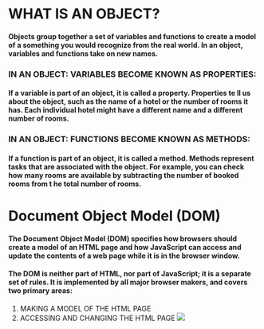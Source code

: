 
# WHAT IS AN OBJECT?
#### Objects group together a set of variables and functions to create a model of a something you would recognize from the real world. In an object, variables and functions take on new names.
### IN AN OBJECT: VARIABLES BECOME KNOWN AS PROPERTIES: 
#### If a variable is part of an object, it is called a property. Properties te ll us about the object, such as the name of a hotel or the number of rooms it has. Each individual hotel might have a different name and a different number of rooms.
### IN AN OBJECT: FUNCTIONS BECOME KNOWN AS METHODS:
#### If a function is part of an object, it is called a method. Methods represent tasks that are associated with the object. For example, you can check how many rooms are available by subtracting the number of booked rooms from t he total number of rooms.
# Document Object Model (DOM)
#### The Document Object Model (DOM) specifies how browsers should create a model of an HTML page and how JavaScript can access and update the contents of a web page while it is  in the browser window. 
#### The DOM is neither part of HTML, nor part of JavaScript; it is a separate set of rules. It is implemented by all major browser makers, and covers two primary areas: 
1. MAKING A MODEL OF THE HTML PAGE 
2. ACCESSING AND CHANGING THE HTML PAGE
![](https://th.bing.com/th/id/R.1651909abdd6d7f6eafc8832b685c4a9?rik=7czaMxwBW5uSRg&riu=http%3a%2f%2fcf.ppt-online.org%2ffiles%2fslide%2fl%2flG6hjyFR8carDYH7oVAtPW3exEOg0sSpQ1JKfm%2fslide-4.jpg&ehk=NnwggqOZcebybs4c8tjwoXk5CmiFRxsO0m5swN3JBPc%3d&risl=&pid=ImgRaw)
